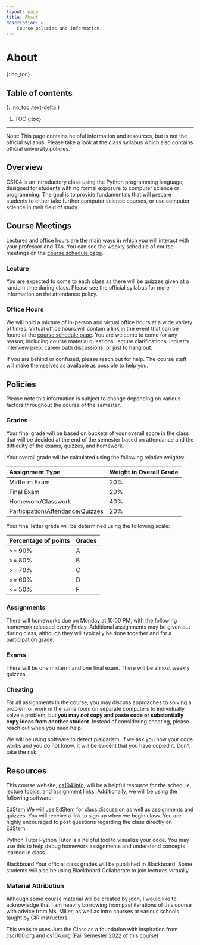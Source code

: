 ```yaml
---
layout: page
title: About
description: >-
    Course policies and information.
---
```


# About
{:.no_toc}

## Table of contents
{: .no_toc .text-delta }

1. TOC
{:toc}

---
Note: This page contains helpful information and resources, but is not the official syllabus. Please take a look at the class syllabus which also contains official university policies.

## Overview

CS104 is an introductory class using the Python programming language, designed for students with no formal exposure to computer science or programming. The goal is to provide fundamentals that will prepare students to either take further computer science courses, or use computer science in their field of study.

## Course Meetings

Lectures and office hours are the main ways in which you will interact with your professor and TAs. You can see the weekly schedule of course meetings on the [course schedule page](http://cs104.info/schedule).

### Lecture

You are expected to come to each class as there will be quizzes given at a random time during class. Please see the official syllabus for more information on the attendance policy.

### Office Hours

We will hold a mixture of in-person and virtual office hours at a wide variety of times. Virtual office hours will contain a link in the event that can be found at the [course schedule page](http://cs104.info/schedule). You are welcome to come for any reason, including course material questions, lecture clarifications, industry interview prep, career path discussions, or just to hang out.

If you are behind or confused, please reach out for help. The course staff will make themselves as available as possible to help you.

## Policies

Please note this information is subject to change depending on various factors throughout the course of the semester.

### Grades

Your final grade will be based on buckets of your overall score in the class that will be decided at the end of the semester based on attendance and the difficulty of the exams, quizzes, and homework.

Your overall grade will be calculated using the following relative weights:

| Assignment Type | Weight in Overall Grade |
|:-------------|:------|
| Midterm Exam | 20% |
| Final Exam | 20% |
| Homework/Classwork | 40% |
| Participation/Attendance/Quizzes | 20% |

Your final letter grade will be determined using the following scale:

| Percentage of points | Grades |
|:-------------|:------|
| >= 90% | A |
| >= 80% | B |
| >= 70% | C |
| >= 60% | D |
| <= 50% | F |

### Assignments

There will homeworks due on Monday at 10:00 PM, with the following homework released every Friday. Additional assignments may be given out during class, although they will typically be done together and for a participation grade.

### Exams 

There will be one midterm and one final exam. There will be almost weekly quizzes.

### Cheating

For all assignments in the course, you may discuss approaches to solving a problem or work in the same room on separate computers to individually solve a problem, but **you may *not* copy and paste code or substantially copy ideas from another student**. Instead of considering cheating, please reach out when you need help.

We will be using software to detect plaigarism. If we ask you how your code works and you do not know, it will be evident that you have copied it. Don’t take the risk.

## Resources

This course website, [cs104.info](http://cs104.info), will be a helpful resource for the schedule, lecture topics, and assignment links. Additionally, we will be using the following software:

EdStem We will use EdStem for class discussion as well as assignments and quizzes. You will receive a link to sign up when we begin class. You are highly encouraged to post questions regarding the class directly on EdStem.

Python Tutor Python Tutor is a helpful tool to visualize your code. You may use this to help debug homework assignments and understand concepts learned in class.

Blackboard Your official class grades will be published in Blackboard. Some students will also be using Blackboard Collaborate to join lectures virtually.

### Material Attribution
Although some course material will be created by joon, I would like to acknowledge that I am heavily borrowing from past iterations of this course with advice from Ms. Miller, as well as intro courses at various schools taught by GIR instructors.

This website uses Just the Class as a foundation with inspiration from csci100.org and cs104.org (Fall Semester 2022 of this course)
